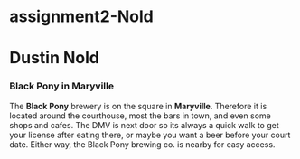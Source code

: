 # assignment2-Nold

# Dustin Nold

### Black Pony in Maryville   
The **Black Pony** brewery is on the square in **Maryville**. Therefore it is located around the courthouse, most the bars in town, and even some shops and cafes. The DMV is next door so its always a quick walk to get your license after eating there, or maybe you want a beer before your court date. Either way, the Black Pony brewing co. is nearby for easy access.

